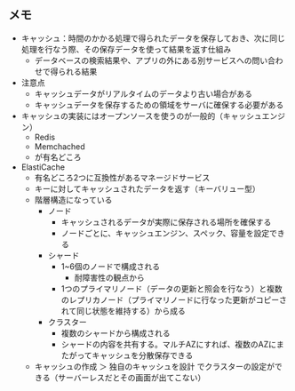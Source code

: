 ## メモ

- キャッシュ：時間のかかる処理で得られたデータを保存しておき、次に同じ処理を行なう際、その保存データを使って結果を返す仕組み
    - データベースの検索結果や、アプリの外にある別サービスへの問い合わせで得られる結果
- 注意点
    - キャッシュデータがリアルタイムのデータより古い場合がある
    - キャッシュデータを保存するための領域をサーバに確保する必要がある
- キャッシュの実装にはオープンソースを使うのが一般的（キャッシュエンジン）
    - Redis
    - Memchached
    - が有名どころ
- ElastiCache
    - 有名どころ2つに互換性があるマネージドサービス
    - キーに対してキャッシュされたデータを返す（キーバリュー型）
    - 階層構造になっている
        - ノード
            - キャッシュされるデータが実際に保存される場所を確保する
            - ノードごとに、キャッシュエンジン、スペック、容量を設定できる
        - シャード
            - 1~6個のノードで構成される
                - 耐障害性の観点から
            - 1つのプライマリノード（データの更新と照会を行なう）と複数のレプリカノード（プライマリノードに行なった更新がコピーされて同じ状態を維持する）から成る
        - クラスター
            - 複数のシャードから構成される
            - シャードの内容を共有する。マルチAZにすれば、複数のAZにまたがってキャッシュを分散保存できる
    - キャッシュの作成 ＞ 独自のキャッシュを設計 でクラスターの設定ができる（サーバーレスだとその画面が出てこない）
